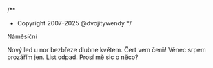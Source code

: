 /**
* Copyright 2007-2025 @dvojitywendy
*/

Náměsíční

Nový led
u nor
bezbřeze
dlubne
květem.
Čert vem
čerň! Věnec
srpem
prozářím jen.
List odpad.
Prosí mě sic o něco?
